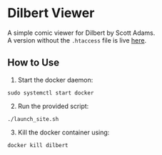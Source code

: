 # Dilbert Viewer
A simple comic viewer for Dilbert by Scott Adams.  
A version without the `.htaccess` file is live [here](https://cse.iitk.ac.in/users/rharish/dilbert-viewer).

## How to Use
1. Start the docker daemon:
```
sudo systemctl start docker
```
2. Run the provided script:
```
./launch_site.sh
```
3. Kill the docker container using:
```
docker kill dilbert
```
